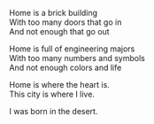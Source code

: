 <!--
title: 6th and Line
date: 14 October 2004
slug: sixth-line
tags: poetry
-->

Home is a brick building  
With too many doors that go in  
And not enough that go out  

Home is full of engineering majors  
With too many numbers and symbols  
And not enough colors and life  

Home is where the heart is.  
This city is where I live.  

I was born in the desert.  

